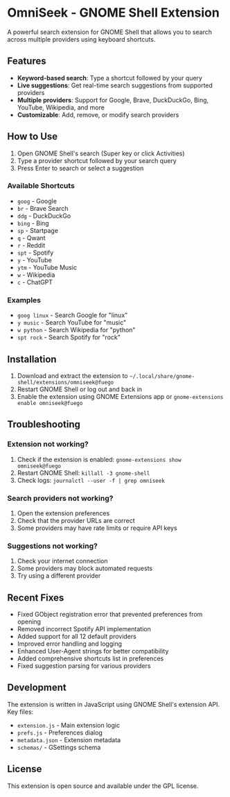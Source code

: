# OmniSeek - GNOME Shell Extension

A powerful search extension for GNOME Shell that allows you to search across multiple providers using keyboard shortcuts.

## Features

- **Keyword-based search**: Type a shortcut followed by your query
- **Live suggestions**: Get real-time search suggestions from supported providers
- **Multiple providers**: Support for Google, Brave, DuckDuckGo, Bing, YouTube, Wikipedia, and more
- **Customizable**: Add, remove, or modify search providers

## How to Use

1. Open GNOME Shell's search (Super key or click Activities)
2. Type a provider shortcut followed by your search query
3. Press Enter to search or select a suggestion

### Available Shortcuts

- `goog` - Google
- `br` - Brave Search
- `ddg` - DuckDuckGo
- `bing` - Bing
- `sp` - Startpage
- `q` - Qwant
- `r` - Reddit
- `spt` - Spotify
- `y` - YouTube
- `ytm` - YouTube Music
- `w` - Wikipedia
- `c` - ChatGPT

### Examples

- `goog linux` - Search Google for "linux"
- `y music` - Search YouTube for "music"
- `w python` - Search Wikipedia for "python"
- `spt rock` - Search Spotify for "rock"

## Installation

1. Download and extract the extension to `~/.local/share/gnome-shell/extensions/omniseek@fuego`
2. Restart GNOME Shell or log out and back in
3. Enable the extension using GNOME Extensions app or `gnome-extensions enable omniseek@fuego`

## Troubleshooting

### Extension not working?

1. Check if the extension is enabled: `gnome-extensions show omniseek@fuego`
2. Restart GNOME Shell: `killall -3 gnome-shell`
3. Check logs: `journalctl --user -f | grep omniseek`

### Search providers not working?

1. Open the extension preferences
2. Check that the provider URLs are correct
3. Some providers may have rate limits or require API keys

### Suggestions not working?

1. Check your internet connection
2. Some providers may block automated requests
3. Try using a different provider

## Recent Fixes

- Fixed GObject registration error that prevented preferences from opening
- Removed incorrect Spotify API implementation
- Added support for all 12 default providers
- Improved error handling and logging
- Enhanced User-Agent strings for better compatibility
- Added comprehensive shortcuts list in preferences
- Fixed suggestion parsing for various providers

## Development

The extension is written in JavaScript using GNOME Shell's extension API. Key files:

- `extension.js` - Main extension logic
- `prefs.js` - Preferences dialog
- `metadata.json` - Extension metadata
- `schemas/` - GSettings schema

## License

This extension is open source and available under the GPL license. 